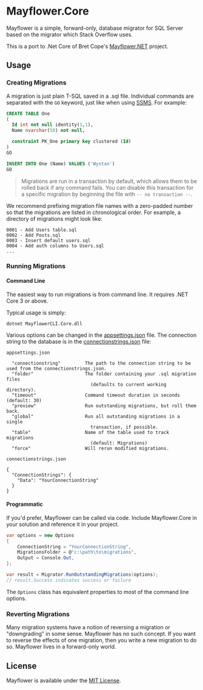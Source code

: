 # Mayflower.Core

Mayflower is a simple, forward-only, database migrator for SQL Server based on the migrator which Stack Overflow uses.

This is a port to .Net Core of Bret Cope's [Mayflower.NET](https://github.com/bretcope/Mayflower.NET) project.

## Usage

### Creating Migrations

A migration is just plain T-SQL saved in a .sql file. Individual commands are separated with the `GO` keyword, just like when using [SSMS](https://msdn.microsoft.com/en-us/library/mt238290.aspx). For example:

```sql
CREATE TABLE One
(
  Id int not null identity(1,1),
  Name nvarchar(50) not null,

  constraint PK_One primary key clustered (Id)
)
GO

INSERT INTO One (Name) VALUES ('Wystan')
GO
```

> Migrations are run in a transaction by default, which allows them to be rolled back if any command fails. You can disable this transaction for a specific migration by beginning the file with `-- no transaction --`.

We recommend prefixing migration file names with a zero-padded number so that the migrations are listed in chronological order. For example, a directory of migrations might look like:

```
0001 - Add Users table.sql
0002 - Add Posts.sql
0003 - Insert default users.sql
0004 - Add auth columns to Users.sql
...
```

### Running Migrations

#### Command Line

The easiest way to run migrations is from command line. It requires .NET Core 3 or above.

Typical usage is simply:

```
dotnet MayflowerCLI.Core.dll
```

Various options can be changed in the [appsettings.json](https://github.com/attilaszasz/Mayflower.Core/blob/master/MayflowerCLI.Core/appsettings.json) file. The connection string to the database is in the [connectionstrings.json](https://github.com/attilaszasz/Mayflower.Core/blob/master/MayflowerCLI.Core/connectionstrings.json) file:

```
appsettings.json

  "connectionstring"         The path to the connection string to be used from the connectionstrings.json.
  "folder"                   The folder containing your .sql migration files
                               (defaults to current working directory).
  "timeout"                  Command timeout duration in seconds (default: 30)
  "preview"                  Run outstanding migrations, but roll them back.
  "global"                   Run all outstanding migrations in a single
                               transaction, if possible.
  "table"                    Name of the table used to track migrations
                               (default: Migrations)
  "force"                    Will rerun modified migrations.
```

```
connectionstrings.json

{
  "ConnectionStrings": {
    "Data": "YourConnectionString"
  }
}
```

#### Programmatic

If you'd prefer, Mayflower can be called via code. Include Mayflower.Core in your solution and reference it in your project.

```csharp
var options = new Options
{
    ConnectionString = "YourConnectionString",
    MigrationsFolder = @"c:\path\to\migrations",
    Output = Console.Out,
};

var result = Migrator.RunOutstandingMigrations(options);
// result.Success indicates success or failure
```

The `Options` class has equivalent properties to most of the command line options.

### Reverting Migrations

Many migration systems have a notion of reversing a migration or "downgrading" in some sense. Mayflower has no such concept. If you want to reverse the effects of one migration, then you write a new migration to do so. Mayflower lives in a forward-only world.

## License

Mayflower is available under the [MIT License](https://github.com/attilaszasz/Mayflower.Core/blob/master/LICENSE).
